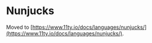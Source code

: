 # Nunjucks

Moved to [https://www.11ty.io/docs/languages/nunjucks/](https://www.11ty.io/docs/languages/nunjucks/).
